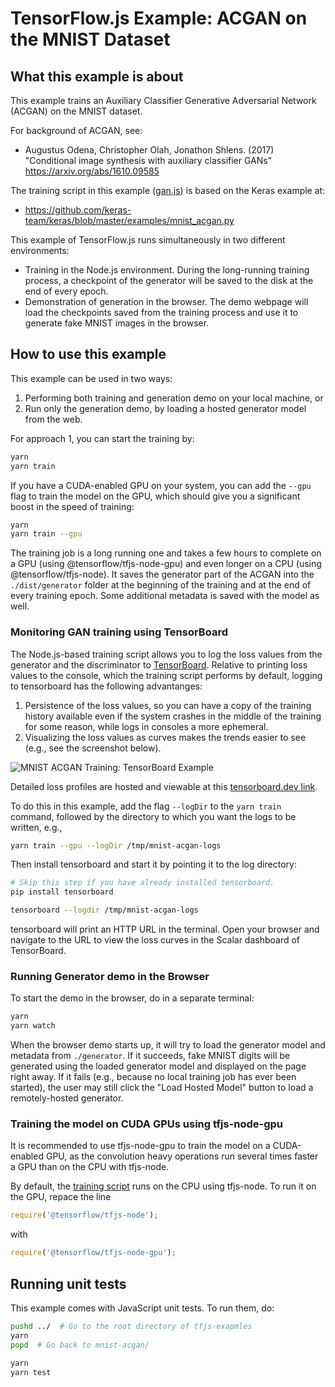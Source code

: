 # TensorFlow.js Example: ACGAN on the MNIST Dataset

## What this example is about

This example trains an Auxiliary Classifier Generative Adversarial Network
(ACGAN) on the MNIST dataset.

For background of ACGAN, see:
 - Augustus Odena, Christopher Olah, Jonathon Shlens. (2017) "Conditional
   image synthesis with auxiliary classifier GANs"
   https://arxiv.org/abs/1610.09585

The training script in this example ([gan.js](./gan.js)) is based on the Keras
example at:
  - https://github.com/keras-team/keras/blob/master/examples/mnist_acgan.py

This example of TensorFlow.js runs simultaneously in two different environments:
 - Training in the Node.js environment. During the long-running training process,
   a checkpoint of the generator will be saved to the disk at the end of every
   epoch.
 - Demonstration of generation in the browser. The demo webpage will load
   the checkpoints saved from the training process and use it to generate
   fake MNIST images in the browser.

## How to use this example

This example can be used in two ways:

1. Performing both training and generation demo on your local machine,
   or
2. Run only the generation demo, by loading a hosted generator model from
   the web.

For approach 1, you can start the training by:

```sh
yarn
yarn train
```

If you have a CUDA-enabled GPU on your system, you can add the `--gpu` flag
to train the model on the GPU, which should give you a significant boost in
the speed of training:

```sh
yarn
yarn train --gpu
```

The training job is a long running one and takes a few hours to complete on
a GPU (using @tensorflow/tfjs-node-gpu) and even longer on a CPU
(using @tensorflow/tfjs-node). It saves the generator part of the ACGAN
into the `./dist/generator` folder at the beginning of the training and
at the end of every training epoch. Some additional metadata is
saved with the model as well.

### Monitoring GAN training using TensorBoard

The Node.js-based training script allows you to log the loss values from
the generator and the discriminator to
[TensorBoard](https://www.tensorflow.org/guide/summaries_and_tensorboard).
Relative to printing loss values to the console, which the
training script performs by default, logging to tensorboard has the following
advantanges:

1. Persistence of the loss values, so you can have a copy of the training
   history available even if the system crashes in the middle of the training
   for some reason, while logs in consoles a more ephemeral.
2. Visualizing the loss values as curves makes the trends easier to see (e.g.,
   see the screenshot below).

![MNIST ACGAN Training: TensorBoard Example](./mnist-acgan-tensorboard-example.png)

Detailed loss profiles are hosted and viewable at this
[tensorboard.dev link](https://tensorboard.dev/experiment/iBcGONlbQbmVyNd8H6unJg/#scalars).

To do this in this example, add the flag `--logDir` to the `yarn train`
command, followed by the directory to which you want the logs to
be written, e.g.,

```sh
yarn train --gpu --logDir /tmp/mnist-acgan-logs
```

Then install tensorboard and start it by pointing it to the log directory:

```sh
# Skip this step if you have already installed tensorboard.
pip install tensorboard

tensorboard --logdir /tmp/mnist-acgan-logs
```

tensorboard will print an HTTP URL in the terminal. Open your browser and
navigate to the URL to view the loss curves in the Scalar dashboard of
TensorBoard.

### Running Generator demo in the Browser

To start the demo in the browser, do in a separate terminal:

```sh
yarn
yarn watch
```

When the browser demo starts up, it will try to load the generator model
and metadata from `./generator`. If it succeeds, fake MNIST digits will
be generated using the loaded generator model and displayed on the page
right away. If it fails (e.g., because no local training job has ever
been started), the user may still click the "Load Hosted Model" button
to load a remotely-hosted generator.

### Training the model on CUDA GPUs using tfjs-node-gpu

It is recommended to use tfjs-node-gpu to train the model on a CUDA-enabled GPU,
as the convolution heavy operations run several times faster a GPU than on the
CPU with tfjs-node.

By default, the [training script](./gan.js) runs on the CPU using tfjs-node. To
run it on the GPU, repace the line

```js
require('@tensorflow/tfjs-node');
```

with

```js
require('@tensorflow/tfjs-node-gpu');
```

## Running unit tests

This example comes with JavaScript unit tests. To run them, do:

```sh
pushd ../  # Go to the root directory of tfjs-exapmles
yarn
popd  # Go back to mnist-acgan/

yarn
yarn test
```
